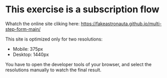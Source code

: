 # This exercise is a subscription flow

Whatch the online site cliking here: <https://fakeastronauta.github.io/multi-step-form-main/>

This site is optimized only for two resolutions:<br>

- Mobile: 375px
- Desktop: 1440px

You have to open the developer tools of your browser, and select the resolutions manually to watch the final result.
